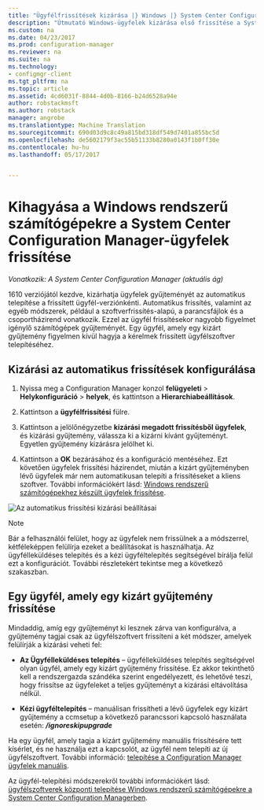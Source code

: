 ```yaml
---
title: "Ügyfélfrissítések kizárása |} Windows |} System Center Configuration Managerben"
description: "Útmutató Windows-ügyfelek kizárása első frissítése a System Center Configuration Managerben."
ms.custom: na
ms.date: 04/23/2017
ms.prod: configuration-manager
ms.reviewer: na
ms.suite: na
ms.technology:
- configmgr-client
ms.tgt_pltfrm: na
ms.topic: article
ms.assetid: 4cd6031f-8844-4d0b-8166-b24d6528a94e
author: robstackmsft
ms.author: robstack
manager: angrobe
ms.translationtype: Machine Translation
ms.sourcegitcommit: 690d03d9c8c49a815bd318df549d7401a855bc5d
ms.openlocfilehash: de5602179f3ac55b51133b8280a0143f1b0ff30e
ms.contentlocale: hu-hu
ms.lasthandoff: 05/17/2017


---
```

# <a name="how-to-exclude-upgrading-clients-for-windows-computers-in-system-center-configuration-manager"></a>Kihagyása a Windows rendszerű számítógépekre a System Center Configuration Manager-ügyfelek frissítése

*Vonatkozik: A System Center Configuration Manager (aktuális ág)*

1610 verziójától kezdve, kizárhatja ügyfelek gyűjteményét az automatikus telepítése a frissített ügyfél-verziónkénti. Automatikus frissítés, valamint az egyéb módszerek, például a szoftverfrissítés-alapú, a parancsfájlok és a csoportházirend vonatkozik. Ezzel az ügyfél frissítésekor nagyobb figyelmet igénylő számítógépek gyűjteményét. Egy ügyfél, amely egy kizárt gyűjtemény figyelmen kívül hagyja a kérelmek frissített ügyfélszoftver telepítéséhez.

## <a name="configure-exclusion-for-automatic-upgrades"></a>Kizárási az automatikus frissítések konfigurálása

1. Nyissa meg a Configuration Manager konzol **felügyeleti** > **Helykonfiguráció** > **helyek**, és kattintson a **Hierarchiabeállítások**.

2. Kattintson a **ügyfélfrissítési** fülre.

3. Kattintson a jelölőnégyzetbe **kizárási megadott frissítésből ügyfelek**, és kizárási gyűjtemény, válassza ki a kizárni kívánt gyűjteményt. Egyetlen gyűjtemény kizárásra jelölhet ki.

4.  Kattintson a **OK** bezárásához és a konfiguráció mentéséhez. Ezt követően ügyfelek frissítési házirendet, miután a kizárt gyűjteményben lévő ügyfelek már nem automatikusan telepíti a frissítéseket a kliens szoftver. További információkért lásd: [Windows rendszerű számítógépekhez készült ügyfelek frissítése](upgrade-clients-for-windows-computers.md).

![Az automatikus frissítési kizárási beállításai](media/automatic_upgrade_exclusion.png)



>[!NOTE]
>Bár a felhasználói felület, hogy az ügyfelek nem frissülnek a a módszerrel, kétféleképpen felülírja ezeket a beállításokat is használhatja. Az ügyfélleküldéses telepítés és a kézi ügyféltelepítés segítségével bírálja felül ezt a konfigurációt. További részletekért tekintse meg a következő szakaszban.

## <a name="how-to-upgrade-a-client-that-is-in-an-excluded-collection"></a>Egy ügyfél, amely egy kizárt gyűjtemény frissítése

Mindaddig, amíg egy gyűjteményt ki lesznek zárva van konfigurálva, a gyűjtemény tagjai csak az ügyfélszoftvert frissíteni a két módszer, amelyek felülírják a kizárási veheti fel:
 - **Az Ügyfélleküldéses telepítés** – ügyfélleküldéses telepítés segítségével olyan ügyfél, amely egy kizárt gyűjtemény frissítése. Ez akkor tekinthető kell a rendszergazda szándéka szerint engedélyezett, és lehetővé teszi, hogy frissítse az ügyfeleket a teljes gyűjteményt a kizárási eltávolítása nélkül.       

 - **Kézi ügyféltelepítés** – manuálisan frissítheti a lévő ügyfelek egy kizárt gyűjtemény a ccmsetup a következő parancssori kapcsoló használata esetén: ***/ignoreskipupgrade***

  Ha egy ügyfél, amely tagja a kizárt gyűjtemény manuális frissítésére tett kísérlet, és ne használja ezt a kapcsolót, az ügyfél nem telepíti az új ügyfélszoftvert. További információ: [telepítése a Configuration Manager ügyfelek manuális](/sccm/core/clients/deploy/deploy-clients-to-windows-computers#BKMK_Manual).

Az ügyfél-telepítési módszerekről további információkért lásd: [ügyfélszoftverek központi telepítése Windows rendszerű számítógépekre a System Center Configuration Managerben](/sccm/core/clients/deploy/deploy-clients-to-windows-computers).

